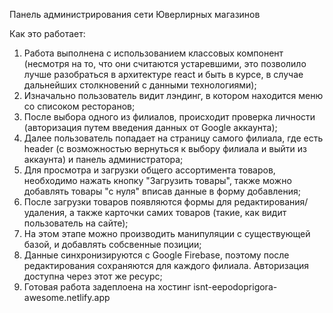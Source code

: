 Панель администрирования сети Юверлирных магазинов

Как это работает:

1. Работа выполнена с использованием классовых компонент (несмотря на то, что они считаются устаревшими, это позволило лучше разобраться в архитектуре react и быть в курсе, в случае дальнейших столкновений с данными технологиями);
2.  Изначально пользователь видит лэндинг,  в котором находится меню со списоком ресторанов;
3. После выбора одного из филиалов, происходит проверка личности (авторизация путем введения данных от Google аккаунта);
4. Далее пользователь попадает на страницу самого филиала, где есть header (с возможностью вернуться к выбору филиала и выйти из аккаунта) и панель администратора;
5. Для просмотра и загрузки общего ассортимента товаров, необходимо нажать кнопку "Загрузить товары", также можно добавлять товары "с нуля" вписав данные в форму добавления;
6. После загрузки товаров появляются формы для редактирования/удаления, а также карточки самих товаров (такие, как видит пользователь на сайте);
7. На этом этапе можно производить манипуляции с существующей базой, и добавлять собсвенные позиции;
8. Данные синхронизируются с Google Firebase, поэтому после редактирования сохраняются для каждого филиала. Авторизация доступна через этот же ресурс;
9. Готовая работа задеплоена на хостинг isnt-eepodoprigora-awesome.netlify.app
